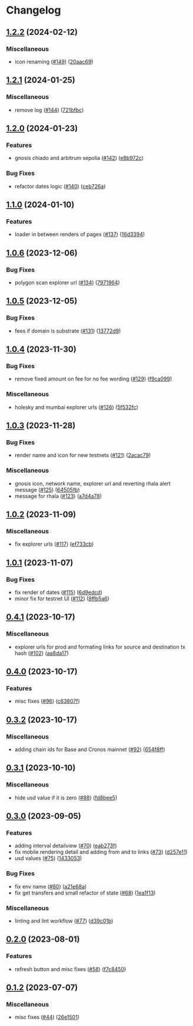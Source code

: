 # Changelog

## [1.2.2](https://github.com/sygmaprotocol/explorer-ui/compare/v1.2.1...v1.2.2) (2024-02-12)


### Miscellaneous

* icon renaming ([#149](https://github.com/sygmaprotocol/explorer-ui/issues/149)) ([20aac69](https://github.com/sygmaprotocol/explorer-ui/commit/20aac69b629335f8aad96835b230452f5b8d6a60))

## [1.2.1](https://github.com/sygmaprotocol/explorer-ui/compare/v1.2.0...v1.2.1) (2024-01-25)


### Miscellaneous

* remove log ([#144](https://github.com/sygmaprotocol/explorer-ui/issues/144)) ([721bfbc](https://github.com/sygmaprotocol/explorer-ui/commit/721bfbc9dcd18244b471f5136cb1597f6e3e77da))

## [1.2.0](https://github.com/sygmaprotocol/explorer-ui/compare/v1.1.0...v1.2.0) (2024-01-23)


### Features

* gnosis chiado and arbitrum sepolia ([#142](https://github.com/sygmaprotocol/explorer-ui/issues/142)) ([e8b972c](https://github.com/sygmaprotocol/explorer-ui/commit/e8b972cb8e6c4ffc7212fddf9ec851b0aec41762))


### Bug Fixes

* refactor dates logic ([#140](https://github.com/sygmaprotocol/explorer-ui/issues/140)) ([ceb726a](https://github.com/sygmaprotocol/explorer-ui/commit/ceb726a837be8c85e750cb071a0e4dc1b68b5414))

## [1.1.0](https://github.com/sygmaprotocol/explorer-ui/compare/v1.0.6...v1.1.0) (2024-01-10)


### Features

* loader in between renders of pages ([#137](https://github.com/sygmaprotocol/explorer-ui/issues/137)) ([16d3394](https://github.com/sygmaprotocol/explorer-ui/commit/16d3394c120f32b8dadc878cfa684dc8daaf39cf))

## [1.0.6](https://github.com/sygmaprotocol/explorer-ui/compare/v1.0.5...v1.0.6) (2023-12-06)


### Bug Fixes

* polygon scan explorer url ([#134](https://github.com/sygmaprotocol/explorer-ui/issues/134)) ([7971964](https://github.com/sygmaprotocol/explorer-ui/commit/7971964b47b87b644fa05c03ca43f9391748cf51))

## [1.0.5](https://github.com/sygmaprotocol/explorer-ui/compare/v1.0.4...v1.0.5) (2023-12-05)


### Bug Fixes

* fees if domain is substrate ([#131](https://github.com/sygmaprotocol/explorer-ui/issues/131)) ([13772d9](https://github.com/sygmaprotocol/explorer-ui/commit/13772d92b50314e6fcc809d21472bf529142aeaa))

## [1.0.4](https://github.com/sygmaprotocol/explorer-ui/compare/v1.0.3...v1.0.4) (2023-11-30)


### Bug Fixes

* remove fixed amount on fee for no fee wording ([#129](https://github.com/sygmaprotocol/explorer-ui/issues/129)) ([f9ca099](https://github.com/sygmaprotocol/explorer-ui/commit/f9ca0992b2debaa7eed4dbab21d205b88f37fd1c))


### Miscellaneous

* holesky and mumbai explorer urls ([#126](https://github.com/sygmaprotocol/explorer-ui/issues/126)) ([5f532fc](https://github.com/sygmaprotocol/explorer-ui/commit/5f532fcd61bb0ab7b23c07124b7daba36d854080))

## [1.0.3](https://github.com/sygmaprotocol/explorer-ui/compare/v1.0.2...v1.0.3) (2023-11-28)


### Bug Fixes

* render name and icon for new testnets ([#121](https://github.com/sygmaprotocol/explorer-ui/issues/121)) ([2acac79](https://github.com/sygmaprotocol/explorer-ui/commit/2acac7967ca1cb4ac92451a0e4ba942435532442))


### Miscellaneous

* gnosis icon, network name, explorer url and reverting rhala alert message ([#125](https://github.com/sygmaprotocol/explorer-ui/issues/125)) ([64505fb](https://github.com/sygmaprotocol/explorer-ui/commit/64505fb1c7b693eb89b34fe33d0a46732f913a38))
* message for rhala ([#123](https://github.com/sygmaprotocol/explorer-ui/issues/123)) ([a7d4a78](https://github.com/sygmaprotocol/explorer-ui/commit/a7d4a7849602017b8a1058080690bfa72196f08f))

## [1.0.2](https://github.com/sygmaprotocol/explorer-ui/compare/v1.0.1...v1.0.2) (2023-11-09)


### Miscellaneous

* fix explorer urls ([#117](https://github.com/sygmaprotocol/explorer-ui/issues/117)) ([ef733cb](https://github.com/sygmaprotocol/explorer-ui/commit/ef733cbc2020ee9a92f5658a2a448715a4684e2f))

## [1.0.1](https://github.com/sygmaprotocol/explorer-ui/compare/v1.0.0...v1.0.1) (2023-11-07)


### Bug Fixes

* fix render of dates ([#115](https://github.com/sygmaprotocol/explorer-ui/issues/115)) ([6d9edcd](https://github.com/sygmaprotocol/explorer-ui/commit/6d9edcdf63ac0bcec3cd01a17129c94d8173b9a6))
* minor fix for testnet UI ([#112](https://github.com/sygmaprotocol/explorer-ui/issues/112)) ([8ffb5a6](https://github.com/sygmaprotocol/explorer-ui/commit/8ffb5a63b35bf7105c8127e4efb1b3ffcef05f3c))

## [0.4.1](https://github.com/sygmaprotocol/explorer-ui/compare/v0.4.0...v0.4.1) (2023-10-17)


### Miscellaneous

* explorer urls for prod and formating links for source and destination tx hash ([#102](https://github.com/sygmaprotocol/explorer-ui/issues/102)) ([aa8da17](https://github.com/sygmaprotocol/explorer-ui/commit/aa8da17b76f88add3ad545744c884fafeb9ae645))

## [0.4.0](https://github.com/sygmaprotocol/explorer-ui/compare/v0.3.2...v0.4.0) (2023-10-17)


### Features

* misc fixes ([#96](https://github.com/sygmaprotocol/explorer-ui/issues/96)) ([c63807f](https://github.com/sygmaprotocol/explorer-ui/commit/c63807fd0af1779c4774f8c6b1228892a9844cc3))

## [0.3.2](https://github.com/sygmaprotocol/explorer-ui/compare/v0.3.1...v0.3.2) (2023-10-17)


### Miscellaneous

* adding chain ids for Base and Cronos mainnet ([#92](https://github.com/sygmaprotocol/explorer-ui/issues/92)) ([654f8ff](https://github.com/sygmaprotocol/explorer-ui/commit/654f8ff1bd7a86f2eafe88d652e15f67deb174b2))

## [0.3.1](https://github.com/sygmaprotocol/explorer-ui/compare/v0.3.0...v0.3.1) (2023-10-10)


### Miscellaneous

* hide usd value if it is zero ([#88](https://github.com/sygmaprotocol/explorer-ui/issues/88)) ([fd8bee5](https://github.com/sygmaprotocol/explorer-ui/commit/fd8bee57a7278983ec64d22f8f770167b74d87e3))

## [0.3.0](https://github.com/sygmaprotocol/explorer-ui/compare/v0.2.0...v0.3.0) (2023-09-05)


### Features

* adding interval detailview ([#70](https://github.com/sygmaprotocol/explorer-ui/issues/70)) ([eab273f](https://github.com/sygmaprotocol/explorer-ui/commit/eab273fb61f723722856b27565a150fb27fae11b))
* fix mobile rendering detail and adding from and to links ([#73](https://github.com/sygmaprotocol/explorer-ui/issues/73)) ([d257e11](https://github.com/sygmaprotocol/explorer-ui/commit/d257e11d13d25e57a266a3e2f0e8c3699aa89286))
* usd values ([#75](https://github.com/sygmaprotocol/explorer-ui/issues/75)) ([1433053](https://github.com/sygmaprotocol/explorer-ui/commit/143305342cecfef2d3e812fba2b4589877f046f4))


### Bug Fixes

* fix env name ([#80](https://github.com/sygmaprotocol/explorer-ui/issues/80)) ([a21e68a](https://github.com/sygmaprotocol/explorer-ui/commit/a21e68aaa9fb13299302e3483a4ce112e6eebede))
* fix get transfers and small refactor of state ([#68](https://github.com/sygmaprotocol/explorer-ui/issues/68)) ([1ea1f13](https://github.com/sygmaprotocol/explorer-ui/commit/1ea1f1333cd97d4b574609efc4571becae653418))


### Miscellaneous

* linting and lint workflow ([#77](https://github.com/sygmaprotocol/explorer-ui/issues/77)) ([d39c01b](https://github.com/sygmaprotocol/explorer-ui/commit/d39c01b473da3f39fe44a5087a8b66ff6eafbafd))

## [0.2.0](https://github.com/sygmaprotocol/explorer-ui/compare/v0.1.2...v0.2.0) (2023-08-01)


### Features

* refresh button and misc fixes ([#58](https://github.com/sygmaprotocol/explorer-ui/issues/58)) ([f7c8450](https://github.com/sygmaprotocol/explorer-ui/commit/f7c84507ce798ed2a8272ab6e3ef8f900c078dde))

## [0.1.2](https://github.com/sygmaprotocol/explorer-ui/compare/v0.1.1...v0.1.2) (2023-07-07)


### Miscellaneous

* misc fixes ([#44](https://github.com/sygmaprotocol/explorer-ui/issues/44)) ([26e1501](https://github.com/sygmaprotocol/explorer-ui/commit/26e150159c72d132119ebe21f10c440250930bfa))
